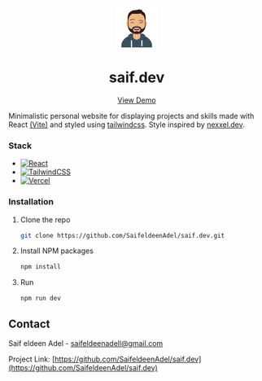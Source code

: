 <!-- PROJECT LOGO -->
<div align="center">
  <a href="">
    <img src="public/saif.png" alt="Logo" width="80" height="80">
  </a>

  <h1 align="center"><b>saif.dev</b></h1>

  <p align="center">
    <a href="https://github.com/othneildrew/Best-README-Template">View Demo</a>
  </p>
</div>

<!-- ABOUT THE PROJECT -->

Minimalistic personal website for displaying projects and skills made with React [(Vite)](https://vitejs.dev/) and styled using [tailwindcss](https://tailwindcss.com). Style inspired by [nexxel.dev](https://www.nexxel.dev/).

### Stack

-   [![React][React.js]](https://reactjs.org/)
-   [![TailwindCSS][Tailwind]](https://tailwindcss.com)
-   [![Vercel][Vercel]](https://vercel.com)

### Installation

1. Clone the repo
    ```sh
    git clone https://github.com/SaifeldeenAdel/saif.dev.git
    ```
2. Install NPM packages
    ```sh
    npm install
    ```
3. Run
    ```sh
    npm run dev
    ```

<!-- CONTACT -->

## Contact

Saif eldeen Adel - saifeldeenadell@gmail.com

Project Link: [https://github.com/SaifeldeenAdel/saif.dev](https://github.com/SaifeldeenAdel/saif.dev)

<!-- MARKDOWN LINKS & IMAGES -->
<!-- https://www.markdownguide.org/basic-syntax/#reference-style-links -->

[React.js]: https://img.shields.io/badge/React-20232A?style=for-the-badge&logo=react&logoColor=61DAFB
[Tailwind]: https://img.shields.io/badge/Tailwind_CSS-38B2AC?style=for-the-badge&logo=tailwind-css&logoColor=white
[Vercel]: https://img.shields.io/badge/Vercel-000000?style=for-the-badge&logo=vercel&logoColor=white
